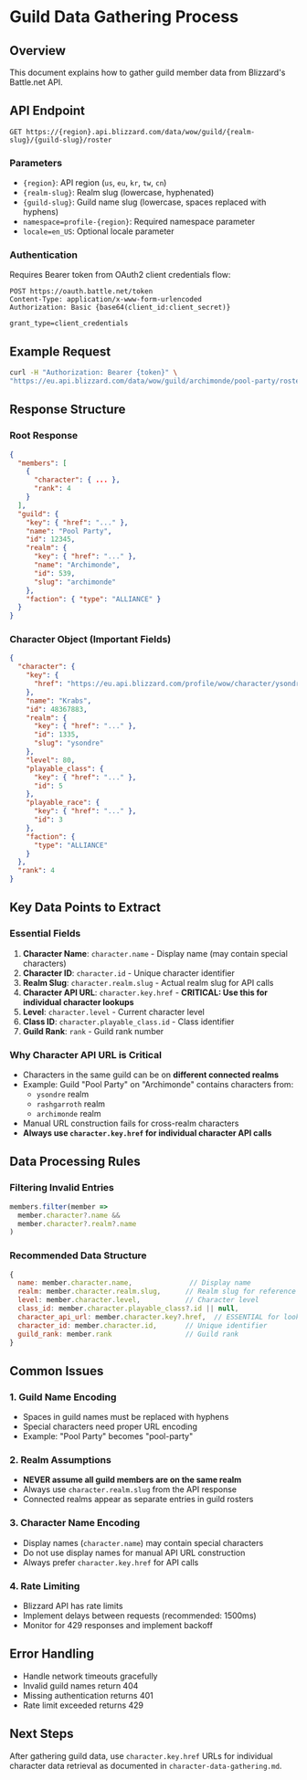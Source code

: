 # Guild Data Gathering Process

## Overview
This document explains how to gather guild member data from Blizzard's Battle.net API.

## API Endpoint
```
GET https://{region}.api.blizzard.com/data/wow/guild/{realm-slug}/{guild-slug}/roster
```

### Parameters
- `{region}`: API region (`us`, `eu`, `kr`, `tw`, `cn`)
- `{realm-slug}`: Realm slug (lowercase, hyphenated)
- `{guild-slug}`: Guild name slug (lowercase, spaces replaced with hyphens)
- `namespace=profile-{region}`: Required namespace parameter
- `locale=en_US`: Optional locale parameter

### Authentication
Requires Bearer token from OAuth2 client credentials flow:
```
POST https://oauth.battle.net/token
Content-Type: application/x-www-form-urlencoded
Authorization: Basic {base64(client_id:client_secret)}

grant_type=client_credentials
```

## Example Request
```bash
curl -H "Authorization: Bearer {token}" \
"https://eu.api.blizzard.com/data/wow/guild/archimonde/pool-party/roster?namespace=profile-eu&locale=en_US"
```

## Response Structure

### Root Response
```json
{
  "members": [
    {
      "character": { ... },
      "rank": 4
    }
  ],
  "guild": {
    "key": { "href": "..." },
    "name": "Pool Party",
    "id": 12345,
    "realm": {
      "key": { "href": "..." },
      "name": "Archimonde",
      "id": 539,
      "slug": "archimonde"
    },
    "faction": { "type": "ALLIANCE" }
  }
}
```

### Character Object (Important Fields)
```json
{
  "character": {
    "key": {
      "href": "https://eu.api.blizzard.com/profile/wow/character/ysondre/krabs?namespace=profile-eu"
    },
    "name": "Krabs",
    "id": 48367883,
    "realm": {
      "key": { "href": "..." },
      "id": 1335,
      "slug": "ysondre"
    },
    "level": 80,
    "playable_class": {
      "key": { "href": "..." },
      "id": 5
    },
    "playable_race": {
      "key": { "href": "..." },
      "id": 3
    },
    "faction": {
      "type": "ALLIANCE"
    }
  },
  "rank": 4
}
```

## Key Data Points to Extract

### Essential Fields
1. **Character Name**: `character.name` - Display name (may contain special characters)
2. **Character ID**: `character.id` - Unique character identifier
3. **Realm Slug**: `character.realm.slug` - Actual realm slug for API calls
4. **Character API URL**: `character.key.href` - **CRITICAL: Use this for individual character lookups**
5. **Level**: `character.level` - Current character level
6. **Class ID**: `character.playable_class.id` - Class identifier
7. **Guild Rank**: `rank` - Guild rank number

### Why Character API URL is Critical
- Characters in the same guild can be on **different connected realms**
- Example: Guild "Pool Party" on "Archimonde" contains characters from:
  - `ysondre` realm
  - `rashgarroth` realm  
  - `archimonde` realm
- Manual URL construction fails for cross-realm characters
- **Always use `character.key.href` for individual character API calls**

## Data Processing Rules

### Filtering Invalid Entries
```javascript
members.filter(member => 
  member.character?.name && 
  member.character?.realm?.name
)
```

### Recommended Data Structure
```javascript
{
  name: member.character.name,              // Display name
  realm: member.character.realm.slug,      // Realm slug for reference
  level: member.character.level,           // Character level
  class_id: member.character.playable_class?.id || null,
  character_api_url: member.character.key?.href,  // ESSENTIAL for lookups
  character_id: member.character.id,       // Unique identifier
  guild_rank: member.rank                  // Guild rank
}
```

## Common Issues

### 1. Guild Name Encoding
- Spaces in guild names must be replaced with hyphens
- Special characters need proper URL encoding
- Example: "Pool Party" becomes "pool-party"

### 2. Realm Assumptions
- **NEVER assume all guild members are on the same realm**
- Always use `character.realm.slug` from the API response
- Connected realms appear as separate entries in guild rosters

### 3. Character Name Encoding
- Display names (`character.name`) may contain special characters
- Do not use display names for manual API URL construction
- Always prefer `character.key.href` for API calls

### 4. Rate Limiting
- Blizzard API has rate limits
- Implement delays between requests (recommended: 1500ms)
- Monitor for 429 responses and implement backoff

## Error Handling
- Handle network timeouts gracefully
- Invalid guild names return 404
- Missing authentication returns 401
- Rate limit exceeded returns 429

## Next Steps
After gathering guild data, use `character.key.href` URLs for individual character data retrieval as documented in `character-data-gathering.md`.